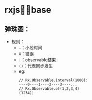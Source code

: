 # rxjs🐂🍺base

## 弹珠图：
- 规则：
  - `-`：小段时间
  - `X`：错误
  - `|`：observable结束
  - `()`：代表同步发生
  - eg:
	```
	// Rx.Observable.interval(1000):
	----0----1----2----3----...
	// Rx.Observable.of(1,2,3,4)
	(1234)|
	```
